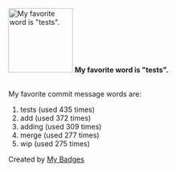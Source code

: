 <img src="https://my-badges.github.io/my-badges/favorite-word.png" alt="My favorite word is &quot;tests&quot;." title="My favorite word is &quot;tests&quot;." width="128">
<strong>My favorite word is &quot;tests&quot;.</strong>
<br><br>

My favorite commit message words are:

1. tests (used 435 times)
2. add (used 372 times)
3. adding (used 309 times)
4. merge (used 277 times)
5. wip (used 275 times)


Created by <a href="https://github.com/my-badges/my-badges">My Badges</a>
